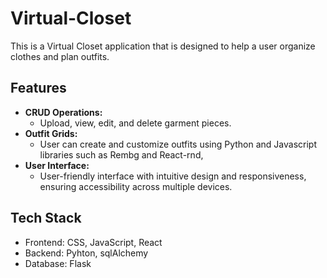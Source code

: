 # Virtual-Closet
This is a Virtual Closet application that is designed to help a user organize clothes and plan outfits.

## Features
- **CRUD Operations:**
  - Upload, view, edit, and delete garment pieces.
- **Outfit Grids:**
  - User can create and customize outfits using Python and Javascript libraries such as Rembg and React-rnd,
- **User Interface:**
  - User-friendly interface with intuitive design and responsiveness, ensuring accessibility across multiple devices.


## Tech Stack

- Frontend: CSS, JavaScript, React
- Backend: Pyhton, sqlAlchemy
- Database: Flask
